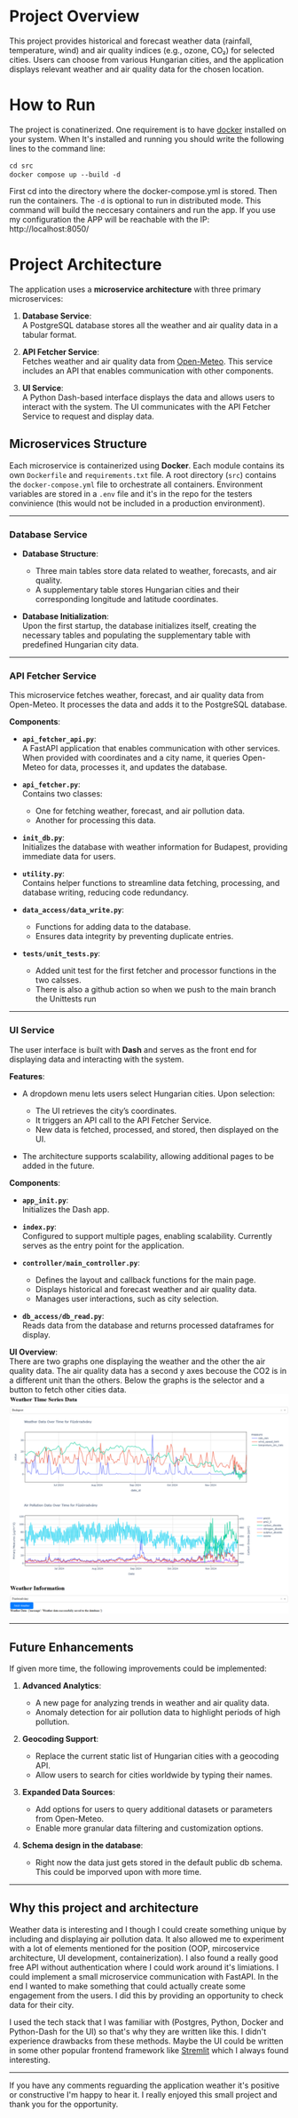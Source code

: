# Project Overview

This project provides historical and forecast weather data (rainfall, temperature, wind) and air quality indices (e.g., ozone, CO₂) for selected cities. Users can choose from various Hungarian cities, and the application displays relevant weather and air quality data for the chosen location. 

# How to Run
The project is conatinerized. One requirement is to have [docker](https://www.docker.com/products/docker-desktop/) installed on your system. When It's installed and running you should write the following lines to the command line:
```
cd src
docker compose up --build -d
```
First cd into the directory where the docker-compose.yml is stored. Then run the containers. The `-d` is optional to run in distributed mode. This command will build the neccesary containers and run the app.
If you use my configuration the APP will be reachable with the IP: http://localhost:8050/

# Project Architecture

The application uses a **microservice architecture** with three primary microservices:

1. **Database Service**:  
   A PostgreSQL database stores all the weather and air quality data in a tabular format.
2. **API Fetcher Service**:  
   Fetches weather and air quality data from [Open-Meteo](https://open-meteo.com/en/docs). This service includes an API that enables communication with other components.

3. **UI Service**:  
   A Python Dash-based interface displays the data and allows users to interact with the system. The UI communicates with the API Fetcher Service to request and display data.

## Microservices Structure

Each microservice is containerized using **Docker**. Each module contains its own `Dockerfile` and `requirements.txt` file. A root directory (`src`) contains the `docker-compose.yml` file to orchestrate all containers. Environment variables are stored in a `.env` file and it's in the repo for the testers convinience (this would not be included in a production environment).

---

### Database Service

- **Database Structure**:  
   - Three main tables store data related to weather, forecasts, and air quality.  
   - A supplementary table stores Hungarian cities and their corresponding longitude and latitude coordinates.  

- **Database Initialization**:  
   Upon the first startup, the database initializes itself, creating the necessary tables and populating the supplementary table with predefined Hungarian city data.

---

### API Fetcher Service

This microservice fetches weather, forecast, and air quality data from Open-Meteo. It processes the data and adds it to the PostgreSQL database.

**Components**:
- **`api_fetcher_api.py`**:  
   A FastAPI application that enables communication with other services. When provided with coordinates and a city name, it queries Open-Meteo for data, processes it, and updates the database.

- **`api_fetcher.py`**:  
   Contains two classes:
   - One for fetching weather, forecast, and air pollution data.
   - Another for processing this data.

- **`init_db.py`**:  
   Initializes the database with weather information for Budapest, providing immediate data for users.

- **`utility.py`**:  
   Contains helper functions to streamline data fetching, processing, and database writing, reducing code redundancy.

- **`data_access/data_write.py`**:  
   - Functions for adding data to the database.  
   - Ensures data integrity by preventing duplicate entries.
- **`tests/unit_tests.py`**:  
   - Added unit test for the first fetcher and processor functions in the two calsses.
   - There is also a github action so when we push to the main branch the Unittests run
---

### UI Service

The user interface is built with **Dash** and serves as the front end for displaying data and interacting with the system.

**Features**:
- A dropdown menu lets users select Hungarian cities. Upon selection:
  - The UI retrieves the city’s coordinates.
  - It triggers an API call to the API Fetcher Service.
  - New data is fetched, processed, and stored, then displayed on the UI.
  
- The architecture supports scalability, allowing additional pages to be added in the future.

**Components**:
- **`app_init.py`**:  
   Initializes the Dash app.

- **`index.py`**:  
   Configured to support multiple pages, enabling scalability. Currently serves as the entry point for the application.

- **`controller/main_controller.py`**:  
   - Defines the layout and callback functions for the main page.  
   - Displays historical and forecast weather and air quality data.  
   - Manages user interactions, such as city selection.

- **`db_access/db_read.py`**:  
   Reads data from the database and returns processed dataframes for display.

**UI Overview**:  
There are two graphs one displaying the weather and the other the air quality data. The air quality data has a second y axes becouse the CO2 is in a different unit than the others. Below the graphs is the selector and a button to fetch other cities data.
![UI component](im/UI.png "UI component")

---

## Future Enhancements

If given more time, the following improvements could be implemented:

1. **Advanced Analytics**:  
   - A new page for analyzing trends in weather and air quality data.  
   - Anomaly detection for air pollution data to highlight periods of high pollution.

2. **Geocoding Support**:  
   - Replace the current static list of Hungarian cities with a geocoding API.  
   - Allow users to search for cities worldwide by typing their names.

3. **Expanded Data Sources**:  
   - Add options for users to query additional datasets or parameters from Open-Meteo.  
   - Enable more granular data filtering and customization options. 
3. **Schema design in the database**:  
   - Right now the data just gets stored in the default public db schema. This could be imporved upon with more time. 

---

## Why this project and architecture
Weather data is interesting and I though I could create something unique by including and displaying air pollution data. It also allowed me to experiment with a lot of elements mentioned for the position (OOP, mircoservice architecture, UI development, containerization). I also found a really good free API without authentication where I could work around it's limiations. I could implement a small microservice communication with FastAPI. In the end I wanted to make something that could actually create some engagement from the users. I did this by providing an opportunity to check data for their city. 

I used the tech stack that I was familiar with (Postgres, Python, Docker and Python-Dash for the UI) so that's why they are written like this. I didn't experience drawbacks from these methods. Maybe the UI could be written in some other popular frontend framework like [Stremlit](https://streamlit.io/) which I always found interesting.

---

If you have any comments reguarding the application weather it's positive or constructive I'm happy to hear it.
I really enjoyed this small project and thank you for the opportunity.